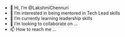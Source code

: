 - 👋 Hi, I’m @LakshmiChennuri
- 👀 I’m interested in being mentored in Tech Lead skills
- 🌱 I’m currently learning leadership skills
- 💞️ I’m looking to collaborate on ...
- 📫 How to reach me ...

<!---
LakshmiChennuri/LakshmiChennuri is a ✨ special ✨ repository because its `README.md` (this file) appears on your GitHub profile.
You can click the Preview link to take a look at your changes.
--->
